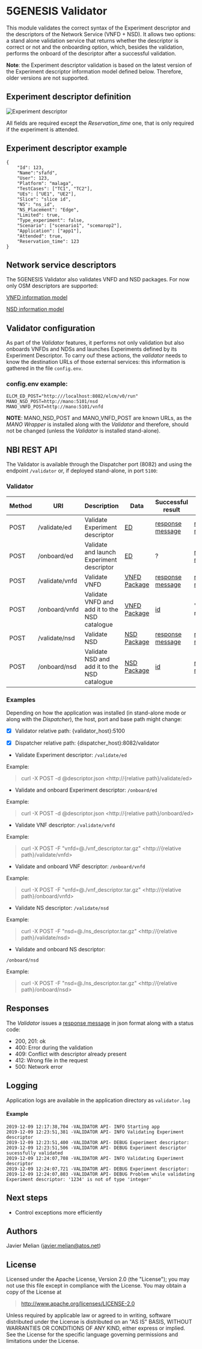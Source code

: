 # 5GENESIS Validator

This module validates the correct syntax of the Experiment descriptor and the descriptors of the Network Service (VNFD + NSD). It allows two options: a stand alone validation service that returns whether the descriptor is correct or not and the onboarding option, which, besides the validation, performs the onboard of the descriptor after a successful validation.

**Note**: the Experiment descriptor validation is based on the latest version of the Experiment descriptor information model defined below. Therefore, older versions are not supported.

## Experiment descriptor definition

![Experiment descriptor](./images/ED.png)

All fields are required except the *Reservation_time* one, that is only required if the experiment is attended.

## Experiment descriptor example

    {
        "Id": 123,
        "Name":"sfafd",
        "User": 123,
        "Platform": "malaga",
        "TestCases": ["TC1", "TC2"], 
        "UEs": ["UE1", "UE2"], 
        "Slice": "slice id", 
        "NS": "ns_id",
        "NS_Placement": "Edge",
        "Limited": true,
        "Type_experiment": false,
        "Scenario": ["scenario1", "scemarop2"], 
        "Application": ["app1"],
        "Attended": true, 
        "Reservation_time": 123 
    }    

## Network service descriptors

The 5GENESIS Validator also validates VNFD and NSD packages.
For now only OSM descriptors are supported:

[VNFD information model](http://osm-download.etsi.org/ftp/osm-doc/vnfd.html "VNFD IM")

[NSD information model](http://osm-download.etsi.org/ftp/osm-doc/nsd.html "NSD IM")

## Validator configuration

As part of the *Validator* features, it performs not only validation but also onboards VNFDs and NDSs and launches Experiments defined by its Experiment Descriptor. To carry ouf these actions, the *validator* needs to know the destination URLs of those external services: this information is gathered in the file `config.env`.

### config.env example:

    ELCM_ED_POST="http:///localhost:8082/elcm/v0/run"
    MANO_NSD_POST=http://mano:5101/nsd
    MANO_VNFD_POST=http://mano:5101/vnfd

**NOTE**: MANO_NSD_POST and MANO_VNFD_POST are known URLs, as the *MANO Wrapper* is installed along with the *Validator* and therefore, should not be changed (unless the *Validator* is installed stand-alone).


## NBI REST API

The Validator is available through the Dispatcher port (8082) and using the endpoint `/validator` or, if deployed stand-alone, in port `5100`:

### Validator 

| **Method**  | **URI** | **Description** | **Data** | **Successful result** | **Error result** |
| ------- | --- | ------------| ---- | --------- | ------------ |
| POST  | /validate/ed | Validate Experiment descriptor | [ED](experiment_schema.json) | [response message](schemas/response_detail.json) | [response message](schemas/response_detail.json) |
| POST  | /onboard/ed | Validate and launch Experiment descriptor | [ED](experiment_schema.json) | ? | [response message](schemas/response_detail.json) |
| POST  | /validate/vnfd | Validate VNFD | [VNFD Package](https://osm-download.etsi.org/ftp/osm-6.0-six/7th-hackfest/packages/) | [response message](schemas/response_detail.json) | [response message](schemas/response_detail.json) |
| POST  | /onboard/vnfd | Validate VNFD and add it to the NSD catalogue | [VNFD Package](https://osm-download.etsi.org/ftp/osm-6.0-six/7th-hackfest/packages/) | [id](schemas/osm_id.json) | "Error message" |
| POST  | /validate/nsd | Validate NSD | [NSD Package](https://osm-download.etsi.org/ftp/osm-6.0-six/7th-hackfest/packages/) | [response message](schemas/response_detail.json) | [response message](schemas/response_detail.json) |
| POST  | /onboard/nsd | Validate NSD and add it to the NSD catalogue | [NSD Package](https://osm-download.etsi.org/ftp/osm-6.0-six/7th-hackfest/packages/) | [id](schemas/osm_id.json) | [response message](schemas/response_detail.json) |


### Examples
Depending on how the application was installed (in stand-alone mode or along with the *Dispatcher*), the host, port and base path might change:

- [x] Validator relative path: {validator_host}:5100

- [x]  Dispatcher relative path: {dispatcher_host}:8082/validator


- Validate Experiment descriptor:
`/validate/ed`

Example:
> curl -X POST -d @descriptor.json <http://{relative path}/validate/ed>

- Validate and onboard Experiment descriptor:
`/onboard/ed`

Example:
> curl -X POST -d @descriptor.json <http://{relative path}/onboard/ed>

- Validate VNF descriptor:
`/validate/vnfd`

Example:
> curl -X POST -F "vnfd=@./vnf_descriptor.tar.gz" <http://{relative path}/validate/vnfd>

- Validate and onboard VNF descriptor:
`/onboard/vnfd`

Example:
> curl -X POST -F "vnfd=@./vnf_descriptor.tar.gz" <http://{relative path}/onboard/vnfd>

- Validate NS descriptor:
`/validate/nsd`

Example:
> curl -X POST -F "nsd=@./ns_descriptor.tar.gz" <http://{relative path}/validate/nsd>

- Validate and onboard NS descriptor:

`/onboard/nsd`

Example:
> curl -X POST -F "nsd=@./ns_descriptor.tar.gz" <http://{relative path}/onboard/nsd>

## Responses

The *Validator* issues a [response message](schemas/response_detail.json) in json format along with a status code:

- 200, 201: ok
- 400: Error during the validation
- 409: Conflict with descriptor already present
- 412: Wrong file in the request
- 500: Network error

## Logging

Application logs are available in the application directory as `validator.log`

#### Example

    2019-12-09 12:17:38,704 -VALIDATOR API- INFO Starting app
    2019-12-09 12:23:51,381 -VALIDATOR API- INFO Validating Experiment descriptor
    2019-12-09 12:23:51,400 -VALIDATOR API- DEBUG Experiment descriptor:
    2019-12-09 12:23:51,506 -VALIDATOR API- DEBUG Experiment descriptor sucessfully validated
    2019-12-09 12:24:07,708 -VALIDATOR API- INFO Validating Experiment descriptor
    2019-12-09 12:24:07,721 -VALIDATOR API- DEBUG Experiment descriptor:
    2019-12-09 12:24:07,803 -VALIDATOR API- DEBUG Problem while validating Experiment descriptor: '1234' is not of type 'integer'

## Next steps

- Control exceptions more efficiently

## Authors

Javier Melian (javier.melian@atos.net)

## License

Licensed under the Apache License, Version 2.0 (the "License");
you may not use this file except in compliance with the License.
You may obtain a copy of the License at

   > <http://www.apache.org/licenses/LICENSE-2.0>

Unless required by applicable law or agreed to in writing, software
distributed under the License is distributed on an "AS IS" BASIS,
WITHOUT WARRANTIES OR CONDITIONS OF ANY KIND, either express or implied.
See the License for the specific language governing permissions and
limitations under the License.

